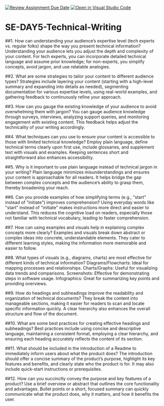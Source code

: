 [![Review Assignment Due Date](https://classroom.github.com/assets/deadline-readme-button-22041afd0340ce965d47ae6ef1cefeee28c7c493a6346c4f15d667ab976d596c.svg)](https://classroom.github.com/a/zsAR-pyY)
[![Open in Visual Studio Code](https://classroom.github.com/assets/open-in-vscode-2e0aaae1b6195c2367325f4f02e2d04e9abb55f0b24a779b69b11b9e10269abc.svg)](https://classroom.github.com/online_ide?assignment_repo_id=18477507&assignment_repo_type=AssignmentRepo)
# SE-DAY5-Technical-Writing
##1. How can understanding your audience’s expertise level (tech experts vs. regular folks) shape the way you present technical information?
Understanding your audience lets you adjust the depth and complexity of your content. For tech experts, you can incorporate detailed technical language and assume prior knowledge; for non-experts, you simplify concepts, avoid jargon, and use relatable analogies.

##2. What are some strategies to tailor your content to different audience types?
Strategies include layering your content (starting with a high-level summary and expanding into details as needed), segmenting documentation for various expertise levels, using real-world examples, and gathering feedback to continuously refine your approach.

##3. How can you gauge the existing knowledge of your audience to avoid overwhelming them with jargon?
You can gauge audience knowledge through surveys, interviews, analyzing support queries, and monitoring engagement with existing content. This feedback helps adjust the technicality of your writing accordingly.

##4. What techniques can you use to ensure your content is accessible to those with limited technical knowledge?
Employ plain language, define technical terms clearly upon first use, include glossaries, and supplement text with visuals and examples. Keeping sentences short and straightforward also enhances accessibility.

##5. Why is it important to use plain language instead of technical jargon in your writing?
Plain language minimizes misunderstandings and ensures your content is approachable for all readers. It helps bridge the gap between complex concepts and the audience’s ability to grasp them, thereby broadening your reach.

##6. Can you provide examples of how simplifying terms (e.g., "start" instead of "initiate") improves comprehension?
Using everyday words like "start" instead of "initiate" makes instructions more direct and easier to understand. This reduces the cognitive load on readers, especially those not familiar with technical vocabulary, leading to faster comprehension.

##7. How can using examples and visuals help in explaining complex concepts more clearly?
Examples and visuals break down abstract or complex ideas into concrete, understandable elements. They cater to different learning styles, making the information more memorable and easier to follow.

##8. What types of visuals (e.g., diagrams, charts) are most effective for different kinds of technical information?
    Diagrams/Flowcharts: Ideal for mapping processes and relationships.
    Charts/Graphs: Useful for visualizing data trends and comparisons.
    Screenshots: Effective for demonstrating steps in software usage.
    Infographics: Great for summarizing key points and providing overviews.

##9. How do headings and subheadings improve the readability and organization of technical documents?
They break the content into manageable sections, making it easier for readers to scan and locate specific information quickly. A clear hierarchy also enhances the overall structure and flow of the document.

##10. What are some best practices for creating effective headings and subheadings?
Best practices include using concise and descriptive language, maintaining a consistent format, employing a clear hierarchy, and ensuring each heading accurately reflects the content of its section.

##11. What should be included in the introduction of a Readme to immediately inform users about what the product does?
The introduction should offer a concise summary of the product’s purpose, highlight its key features and benefits, and clearly state who the product is for. It may also include quick-start instructions or prerequisites.

##12. How can you succinctly convey the purpose and key features of a product?
Use a brief overview or abstract that outlines the core functionality and advantages. Bullet points or a short, focused summary can quickly communicate what the product does, why it matters, and how it benefits the user.

